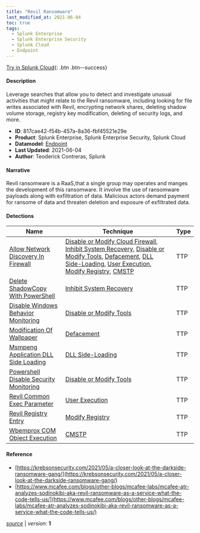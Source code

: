 ```yaml
---
title: "Revil Ransomware"
last_modified_at: 2021-06-04
toc: true
tags:
  - Splunk Enterprise
  - Splunk Enterprise Security
  - Splunk Cloud
  - Endpoint
---
```


[Try in Splunk Cloud](https://www.splunk.com/en_us/cyber-security.html){: .btn .btn--success}

#### Description

Leverage searches that allow you to detect and investigate unusual activities that might relate to the Revil ransomware, including looking for file writes associated with Revil, encrypting network shares, deleting shadow volume storage, registry key modification, deleting of security logs, and more.

- **ID**: 817cae42-f54b-457a-8a36-fbf45521e29e
- **Product**: Splunk Enterprise, Splunk Enterprise Security, Splunk Cloud
- **Datamodel**: [Endpoint](https://docs.splunk.com/Documentation/CIM/latest/User/Endpoint)
- **Last Updated**: 2021-06-04
- **Author**: Teoderick Contreras, Splunk

#### Narrative

Revil ransomware is a RaaS,that a single group may operates and manges the development of this ransomware. It involve the use of ransomware payloads along with exfiltration of data. Malicious actors demand payment for ransome of data and threaten deletion and exposure of exfiltrated data.

#### Detections

| Name        | Technique   | Type         |
| ----------- | ----------- |--------------|
| [Allow Network Discovery In Firewall](/endpoint/allow_network_discovery_in_firewall/) | [Disable or Modify Cloud Firewall](/tags/#disable-or-modify-cloud-firewall), [Inhibit System Recovery](/tags/#inhibit-system-recovery), [Disable or Modify Tools](/tags/#disable-or-modify-tools), [Defacement](/tags/#defacement), [DLL Side-Loading](/tags/#dll-side-loading), [User Execution](/tags/#user-execution), [Modify Registry](/tags/#modify-registry), [CMSTP](/tags/#cmstp) | TTP |
| [Delete ShadowCopy With PowerShell](/endpoint/delete_shadowcopy_with_powershell/) | [Inhibit System Recovery](/tags/#inhibit-system-recovery) | TTP |
| [Disable Windows Behavior Monitoring](/endpoint/disable_windows_behavior_monitoring/) | [Disable or Modify Tools](/tags/#disable-or-modify-tools) | TTP |
| [Modification Of Wallpaper](/endpoint/modification_of_wallpaper/) | [Defacement](/tags/#defacement) | TTP |
| [Msmpeng Application DLL Side Loading](/endpoint/msmpeng_application_dll_side_loading/) | [DLL Side-Loading](/tags/#dll-side-loading) | TTP |
| [Powershell Disable Security Monitoring](/endpoint/powershell_disable_security_monitoring/) | [Disable or Modify Tools](/tags/#disable-or-modify-tools) | TTP |
| [Revil Common Exec Parameter](/endpoint/revil_common_exec_parameter/) | [User Execution](/tags/#user-execution) | TTP |
| [Revil Registry Entry](/endpoint/revil_registry_entry/) | [Modify Registry](/tags/#modify-registry) | TTP |
| [Wbemprox COM Object Execution](/endpoint/wbemprox_com_object_execution/) | [CMSTP](/tags/#cmstp) | TTP |

#### Reference

* [https://krebsonsecurity.com/2021/05/a-closer-look-at-the-darkside-ransomware-gang/](https://krebsonsecurity.com/2021/05/a-closer-look-at-the-darkside-ransomware-gang/)
* [https://www.mcafee.com/blogs/other-blogs/mcafee-labs/mcafee-atr-analyzes-sodinokibi-aka-revil-ransomware-as-a-service-what-the-code-tells-us/](https://www.mcafee.com/blogs/other-blogs/mcafee-labs/mcafee-atr-analyzes-sodinokibi-aka-revil-ransomware-as-a-service-what-the-code-tells-us/)



[*source*](https://github.com/splunk/security_content/tree/develop/stories/revil_ransomware.yml) \| *version*: **1**